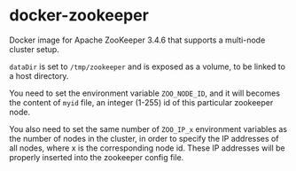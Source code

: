 docker-zookeeper
================

Docker image for Apache ZooKeeper 3.4.6 that supports a multi-node cluster setup. 

`dataDir` is set to `/tmp/zookeeper` and is exposed as a volume, to be linked to a host directory. 

You need to set the environment variable `ZOO_NODE_ID`, and it will becomes the content of `myid` file, an integer (1-255) id of this particular zookeeper node. 

You also need to set the same number of `ZOO_IP_x` environment variables as the number of nodes in the cluster, in order to specify the IP addresses of all nodes, where x is the corresponding node id. These IP addresses will be properly inserted into the zookeeper config file.
